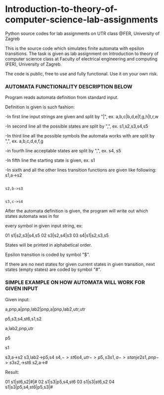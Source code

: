 # Introduction-to-theory-of-computer-science-lab-assignments
Python source codes for lab assignments on UTR class @FER, University of Zagreb

This is the source code which simulates finite automata with epsilon transitions.
The task is given as lab assignment on Introduction to theory of computer science 
class at Faculty of electrical engineering and computing (FER), University of Zagreb.

The code is public, free to use and fully functional. Use it on your own risk.

### AUTOMATA FUNCTIONALITY DESCRIPTION BELOW ###

Program reads automata definition from standard input.

Definition is given is such fashion:

  -In first line input strings are given and split by "|", ex. a,b,c|b,d,e|f,g,h|t,r,w
  
  -In second line all the possible states are split by ",", ex. s1,s2,s3,s4,s5
  
  -In third line all the possible symbols the automata works with are split by ",", ex. a,b,c,d,e,f,g
  
  -in fourth line acceptable states are split by ",", ex. s4, s5
  
  -In fifth line the starting state is given, ex. s1
  
  -In sixth and all the other lines transition functions are given like following: s1,a->s2
  
                                                                                   s2,b->s3
                                                                                   
                                                                                   s3,c->s4
                                                                                   
                                                                                   
After the automata definition is given, the program will write out which states automata was in for

every symbol in given input string, ex:


01 s1|s2,s3|s4,s5
02 s3|s2,s4|s3
03 s4|s1|s2,s3,s5

States will be printed in alphabetical order.

Epsilon transition is coded by symbol "$".

If there are no next states for given current states in given transition, next states (empty states) are coded by symbol "#".

### SIMPLE EXAMPLE ON HOW AUTOMATA WILL WORK FOR GIVEN INPUT ###

Given input:

a,pnp,a|pnp,lab2|pnp,a|pnp,lab2,utr,utr

p5,s3,s4,st6,s1,s2

a,lab2,pnp,utr

p5

s1

s3,a->s2
s3,lab2->p5,s4
s4,$->st6
s4,utr->p5,s3
s1,a->stanje2
s1,pnp->s3
s2,$->st6
s2,a->#

Result:

01 s1|st6,s2|#|#
02 s1|s3|p5,s4,st6
03 s1|s3|st6,s2
04 s1|s3|p5,s4,st6|p5,s3|#
